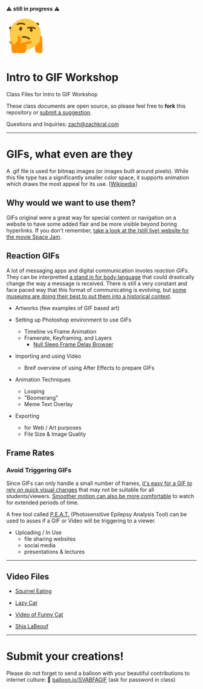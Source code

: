 ⚠️️ **still in progress** ⚠️️

<img src="hmmm.gif" width="100">

# Intro to GIF Workshop
Class Files for Intro to GIF Workshop

These class documents are open source, so please feel free to **fork** this repository or [submit a suggestion](https://github.com/zachkrall/gif-workshop/issues).

Questions and Inquiries: [zach@zachkral.com](mailto:zach@zachkrall.com)

---

# GIFs, what even are they

A .gif file is used for bitmap images (or images built around pixels). While this file type has a significantly smaller color space, it supports animation which draws the most appeal for its use. [[Wikipedia](https://en.wikipedia.org/wiki/GIF)]

## Why would we want to use them?

GIFs original were a great way for special content or navigation on a website to have some added flair and be more visible beyond boring hyperlinks. If you don't remember, [take a look at the (still live) website for the movie Space Jam](https://www.warnerbros.com/archive/spacejam/movie/jam.htm).
 
 
## Reaction GIFs


A lot of messaging apps and digital communication involes *reaction GIFs*. They can be interpretted [a stand in for body language](https://daily.jstor.org/the-morphology-of-reaction-gifs/) that could drastically change the way a message is received. There is still a very constant and face paced way that this format of communicating is evolving, but [some museums are doing their best to put them into a historical context](https://www.reddit.com/r/gifs/comments/1yw7aa/hey_reddit_want_to_help_curate_a_museum/).

  * Artworks (few examples of GIF based art)
* Setting up Photoshop environment to use GIFs
  * Timeline vs Frame Animation
  * Framerate, Keyframing, and Layers
     * [Null Sleep Frame Delay Browser](http://nullsleep.tumblr.com/post/16524517190/animated-gif-minimum-frame-delay-browser)
* Importing and using Video
  * Breif overview of using After Effects to prepare GIFs
* Animation Techniques
  * Looping
  * "Boomerang"
  * Meme Text Overlay
  
* Exporting
  * for Web / Art purposes
  * File Size & Image Quality
## Frame Rates

### Avoid Triggering GIFs


Since GIFs can only handle a small number of frames, [it's easy for a GIF to rely on quick visual changes](http://www.ibtimes.com/animated-gifs-epilepsy-dangers-849817) that may not be suitable for all students/viewers. [Smoother motion can also be more comfortable](http://trickstersgambit.tumblr.com/post/24875127375/epilepsy-warning-tags-and-how-to-use-them-a-guide) to watch for extended periods of time. 

A free tool called [P.E.A.T.](http://trace.umd.edu/peat) (Photosensitive Epilepsy Analysis Tool) can be used to asses if a GIF or Video will be triggering to a viewer.
 
* Uploading / In Use
  * file sharing websites
  * social media
  * presentations & lectures

---

## Video Files


* [Squirrel Eating](https://videos.pexels.com/videos/squirrel-eating-1966)
* [Lazy Cat](https://videos.pexels.com/videos/lazy-cat-1736)
* [Video of Funny Cat](https://videos.pexels.com/videos/video-of-funny-cat-1775)

* [Shia LaBeouf](https://vimeo.com/125095515)

---
  
# Submit your creations!
 
Please do not forget to send a balloon with your beautiful contributions to internet culture: 🎈 [balloon.io/SVABFAGIF](https://balloon.io/SVABFAGIF) (ask for password in class)

<br><br><br><br><br><br>
